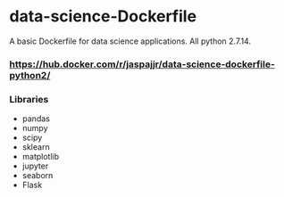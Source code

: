 # data-science-Dockerfile
A basic Dockerfile for data science applications. All python 2.7.14.

### https://hub.docker.com/r/jaspajjr/data-science-dockerfile-python2/

### Libraries

* pandas
* numpy
* scipy
* sklearn
* matplotlib
* jupyter
* seaborn
* Flask
